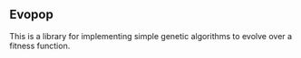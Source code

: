 Evopop
------------------------

This is a library for implementing simple genetic algorithms to evolve over a fitness function.
